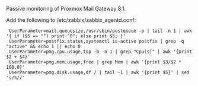 Passive monitoring of Proxmox Mail Gateway 8.1.

Add the following to /etc/zabbix/zabbix_agentd.conf:

```
 UserParameter=mail.queuesize,/usr/sbin/postqueue -p | tail -n 1 | awk '{ if ($5 == "") print "0"; else print $5; }'
 UserParameter=postfix.status,systemctl is-active postfix | grep -q "active" && echo 1 || echo 0
 UserParameter=pmg.cpu.usage,top -b -n 1 | grep "Cpu(s)" | awk '{print $2 + $4}'
 UserParameter=pmg.mem.usage,free | grep Mem | awk '{print $3/$2 * 100.0}'
 UserParameter=pmg.disk.usage,df / | tail -1 | awk '{print $5}' | sed 's/%//'
```
